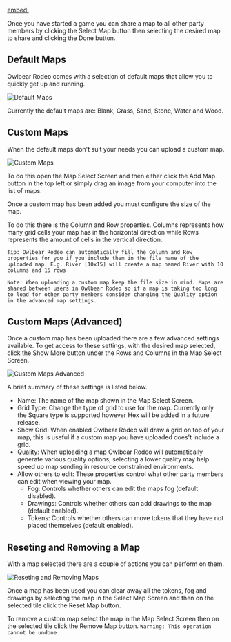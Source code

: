 [embed:](https://www.youtube.com/embed/ztLDznOpmsg)

Once you have started a game you can share a map to all other party members by clicking the Select Map button then selecting the desired map to share and clicking the Done button.

## Default Maps

Owlbear Rodeo comes with a selection of default maps that allow you to quickly get up and running.

![Default Maps](defaultMaps)

Currently the default maps are: Blank, Grass, Sand, Stone, Water and Wood.

## Custom Maps

When the default maps don't suit your needs you can upload a custom map.

![Custom Maps](customMaps)

To do this open the Map Select Screen and then either click the Add Map button in the top left or simply drag an image from your computer into the list of maps.

Once a custom map has been added you must configure the size of the map.

To do this there is the Column and Row properties. Columns represents how many grid cells your map has in the horizontal direction while Rows represents the amount of cells in the vertical direction.

`Tip: Owlbear Rodeo can automatically fill the Column and Row properties for you if you include them in the file name of the uploaded map. E.g. River [10x15] will create a map named River with 10 columns and 15 rows`

`Note: When uploading a custom map keep the file size in mind. Maps are shared between users in Owlbear Rodeo so if a map is taking too long to load for other party members consider changing the Quality option in the advanced map settings.`

## Custom Maps (Advanced)

Once a custom map has been uploaded there are a few advanced settings available.
To get access to these settings, with the desired map selected, click the Show More button under the Rows and Columns in the Map Select Screen.

![Custom Maps Advanced](customMapsAdvanced)

A brief summary of these settings is listed below.

- Name: The name of the map shown in the Map Select Screen.
- Grid Type: Change the type of grid to use for the map. Currently only the Square type is supported however Hex will be added in a future release.
- Show Grid: When enabled Owlbear Rodeo will draw a grid on top of your map, this is useful if a custom map you have uploaded does't include a grid.
- Quality: When uploading a map Owlbear Rodeo will automatically generate various quality options, selecting a lower quality may help speed up map sending in resource constrained environments.
- Allow others to edit: These properties control what other party members can edit when viewing your map.
  - Fog: Controls whether others can edit the maps fog (default disabled).
  - Drawings: Controls whether others can add drawings to the map (default enabled).
  - Tokens: Controls whether others can move tokens that they have not placed themselves (default enabled).

## Reseting and Removing a Map

With a map selected there are a couple of actions you can perform on them.

![Reseting and Removing Maps](resetingAndRemovingMaps)

Once a map has been used you can clear away all the tokens, fog and drawings by selecting the map in the Select Map Screen and then on the selected tile click the Reset Map button.

To remove a custom map select the map in the Map Select Screen then on the selected tile click the Remove Map button.
`Warning: This operation cannot be undone`
